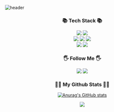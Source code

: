 ![header](https://capsule-render.vercel.app/api?type=waving&color=auto&height=120&animation=fadeIn&section=footer&text=LeeJeongSu&fontAlign=70&fontColor=000000)

<h3 align="center">📚 Tech Stack 📚</h3>
<div align="center">
  <img src="https://img.shields.io/badge/Java-1E8CBE?style=flat"/>
  <img src="https://img.shields.io/badge/Python-3776AB?style=flat&logo=Python&logoColor=white"/>
  <br>
  <img src="https://img.shields.io/badge/Spring-6DB33F?style=flat&logo=Spring&logoColor=white"/>
  <img src="https://img.shields.io/badge/SpringBoot-6DB33F?style=flat&logo=SpringBoot&logoColor=white"/>
  <img src="https://img.shields.io/badge/Mysql-4479A1?style=flat&logo=MySql&logoColor=white"/>
  <br>
  <img src="https://img.shields.io/badge/Amazon AWS-232F3E?style=flat&logo=Amazon AWS&logoColor=white"/>
  <img src="https://img.shields.io/badge/Docker-2496ED?style=flat&logo=Docker&logoColor=white"/>
</div>

<h3 align="center">🖐️ Follow Me 🖐️</h3>
<div align="center"> 
    <a href="https://velog.io/@zz1996zz" target="_blank"><img src="https://img.shields.io/badge/JeongsuBlog-20C997?style=flat&logo=Velog&logoColor=white"/></a>
    <img src="https://img.shields.io/badge/1996dododog@gmail.com-EA4335?style=flat&logo=Gmail&logoColor=white"/>

<h3 align="center">👩‍💻 My Github Stats 👩‍💻</h3>
<div align="center">

[![Anurag's GitHub stats](https://github-readme-stats.vercel.app/api?username=zz1996zz&hide_title=true&show_icons=true&include_all_commits=true&disable_animations=true&theme=vue)](https://github.com/anuraghazra/github-readme-stats)
</div>
  
<div align="center">
  <a href="https://hits.seeyoufarm.com"><img src="https://hits.seeyoufarm.com/api/count/incr/badge.svg?url=https%3A%2F%2Fgithub.com%2Fzz1996zz%2Fhit-counter&count_bg=%2379C83D&title_bg=%23555555&icon=github.svg&icon_color=%23E7E7E7&title=hits&edge_flat=false"/></a>
</div>
